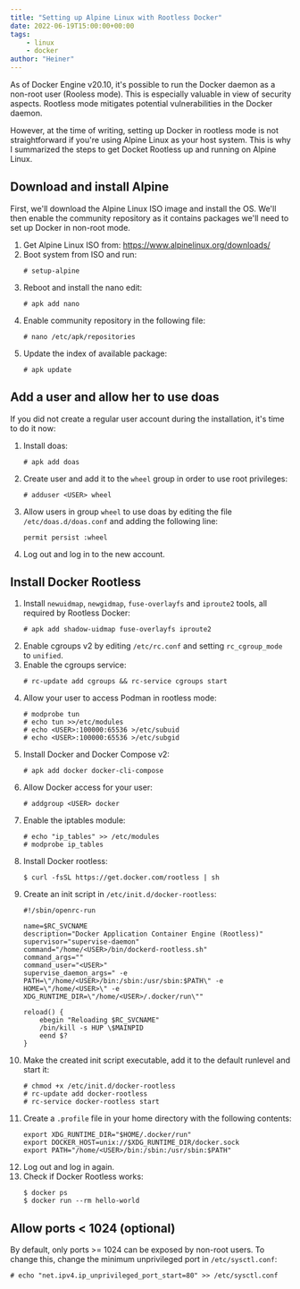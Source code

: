 ```yaml
---
title: "Setting up Alpine Linux with Rootless Docker"
date: 2022-06-19T15:00:00+00:00
tags:
    - linux
    - docker
author: "Heiner"
---
```


As of Docker Engine v20.10, it's possible to run the Docker daemon as a non-root user (Rooless mode). This is especially valuable in view of security aspects. Rootless mode mitigates potential vulnerabilities in the Docker daemon.

However, at the time of writing, setting up Docker in rootless mode is not straightforward if you're using Alpine Linux as your host system. This is why I summarized the steps to get Docket Rootless up and running on Alpine Linux.

## Download and install Alpine
First, we'll download the Alpine Linux ISO image and install the OS. We'll then enable the community repository as it contains packages we'll need to set up Docker in non-root mode.

1. Get Alpine Linux ISO from: https://www.alpinelinux.org/downloads/
1. Boot system from ISO and run:
    ```
    # setup-alpine
    ```
1. Reboot and install the nano edit:
    ```
    # apk add nano
    ```
1. Enable community repository in the following file:
    ```
    # nano /etc/apk/repositories
    ```
1. Update the index of available package:
    ```
    # apk update
    ```

## Add a user and allow her to use doas
If you did not create a regular user account during the installation, it's time to do it now:

1. Install doas:
    ```
    # apk add doas
    ```
1. Create user and add it to the `wheel` group in order to use root privileges:
    ```
    # adduser <USER> wheel
    ```
1. Allow users in group `wheel` to use doas by editing the file `/etc/doas.d/doas.conf` and adding the following line:
    ```
    permit persist :wheel
    ```
1. Log out and log in to the new account.

## Install Docker Rootless
1. Install `newuidmap`, `newgidmap`, `fuse-overlayfs` and `iproute2` tools, all required by Rootless Docker:
    ```
    # apk add shadow-uidmap fuse-overlayfs iproute2
    ````
1. Enable cgroups v2 by editing `/etc/rc.conf` and setting `rc_cgroup_mode` to `unified`.
1. Enable the cgroups service:
    ```
    # rc-update add cgroups && rc-service cgroups start
    ````
1. Allow your user to access Podman in rootless mode:
    ```
    # modprobe tun
    # echo tun >>/etc/modules
    # echo <USER>:100000:65536 >/etc/subuid
    # echo <USER>:100000:65536 >/etc/subgid
    ```
1. Install Docker and Docker Compose v2:
    ```
    # apk add docker docker-cli-compose
    ```
1. Allow Docker access for your user:
    ```
    # addgroup <USER> docker
    ```
1. Enable the iptables module:
    ```
    # echo "ip_tables" >> /etc/modules
    # modprobe ip_tables
    ```
1. Install Docker rootless:
    ```
    $ curl -fsSL https://get.docker.com/rootless | sh
    ```
1. Create an init script in `/etc/init.d/docker-rootless`:
    ```
    #!/sbin/openrc-run

    name=$RC_SVCNAME
    description="Docker Application Container Engine (Rootless)"
    supervisor="supervise-daemon"
    command="/home/<USER>/bin/dockerd-rootless.sh"
    command_args=""
    command_user="<USER>"
    supervise_daemon_args=" -e PATH=\"/home/<USER>/bin:/sbin:/usr/sbin:$PATH\" -e HOME=\"/home/<USER>\" -e XDG_RUNTIME_DIR=\"/home/<USER>/.docker/run\""

    reload() {
        ebegin "Reloading $RC_SVCNAME"
        /bin/kill -s HUP \$MAINPID
        eend $?
    }

    ```
1. Make the created init script executable, add it to the default runlevel and start it:
    ```
    # chmod +x /etc/init.d/docker-rootless
    # rc-update add docker-rootless
    # rc-service docker-rootless start
    ````
1. Create a `.profile` file in your home directory with the following contents:
    ```
    export XDG_RUNTIME_DIR="$HOME/.docker/run"
    export DOCKER_HOST=unix://$XDG_RUNTIME_DIR/docker.sock
    export PATH="/home/<USER>/bin:/sbin:/usr/sbin:$PATH"
    ```
1. Log out and log in again.
1. Check if Docker Rootless works:
    ```
    $ docker ps
    $ docker run --rm hello-world
    ```

## Allow ports < 1024 (optional)
By default, only ports >= 1024 can be exposed by non-root users. To change this, change the minimum unprivileged port in `/etc/sysctl.conf`:
```
# echo "net.ipv4.ip_unprivileged_port_start=80" >> /etc/sysctl.conf
```